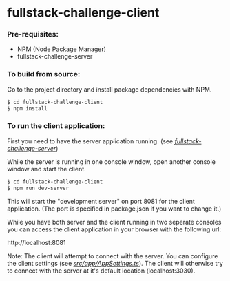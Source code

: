 # fullstack-challenge-client

### Pre-requisites:

* NPM (Node Package Manager)
* fullstack-challenge-server

### To build from source:

Go to the project directory and install package dependencies with NPM.

```sh
$ cd fullstack-challenge-client
$ npm install
```

### To run the client application:

First you need to have the server application running. (see *[fullstack-challenge-server](../fullstack-challenge-server)*)

While the server is running in one console window, open another console window and start the client.

```sh
$ cd fullstack-challenge-client
$ npm run dev-server
```

This will start the "development server" on port 8081 for the client application. (The port is specified in package.json if you want to change it.)

While you have both server and the client running in two seperate consoles you can access the client application in your browser with the following url:

http://localhost:8081

Note: The client will attempt to connect with the server. You can configure the client settings (see *[src/app/AppSettings.ts](./src/app/app.settings.ts)*). The client will otherwise try to connect with the server at it's default location (localhost:3030).